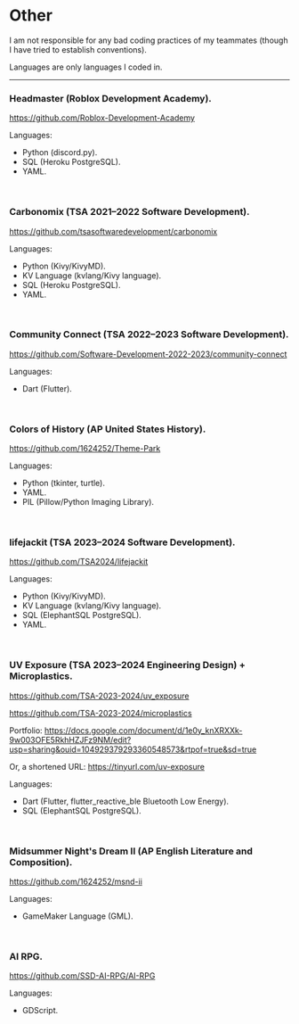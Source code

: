 # Other

I am not responsible for any bad coding practices of my teammates (though I have tried to establish conventions).

Languages are only languages I coded in.

---

### Headmaster (Roblox Development Academy).
https://github.com/Roblox-Development-Academy

Languages:
* Python (discord.py).
* SQL (Heroku PostgreSQL).
* YAML.

<br>

### Carbonomix (TSA 2021–2022 Software Development).
https://github.com/tsasoftwaredevelopment/carbonomix

Languages:
* Python (Kivy/KivyMD).
* KV Language (kvlang/Kivy language).
* SQL (Heroku PostgreSQL).
* YAML.

<br>

### Community Connect (TSA 2022–2023 Software Development).
https://github.com/Software-Development-2022-2023/community-connect

Languages:
* Dart (Flutter).

<br>

### Colors of History (AP United States History).
https://github.com/1624252/Theme-Park

Languages:
* Python (tkinter, turtle).
* YAML.
* PIL (Pillow/Python Imaging Library).

<br>

### lifejackit (TSA 2023–2024 Software Development).
https://github.com/TSA2024/lifejackit

Languages:
* Python (Kivy/KivyMD).
* KV Language (kvlang/Kivy language).
* SQL (ElephantSQL PostgreSQL).
* YAML.

<br>

### UV Exposure (TSA 2023–2024 Engineering Design) + Microplastics.
https://github.com/TSA-2023-2024/uv_exposure

https://github.com/TSA-2023-2024/microplastics

Portfolio: https://docs.google.com/document/d/1e0y_knXRXXk-9w003OFE5RkhHZJFz9NM/edit?usp=sharing&ouid=104929379293360548573&rtpof=true&sd=true

Or, a shortened URL: https://tinyurl.com/uv-exposure

Languages:
* Dart (Flutter, flutter_reactive_ble Bluetooth Low Energy).
* SQL (ElephantSQL PostgreSQL).

<br>

### Midsummer Night's Dream II (AP English Literature and Composition).
https://github.com/1624252/msnd-ii

Languages:
* GameMaker Language (GML).

<br>

### AI RPG.
https://github.com/SSD-AI-RPG/AI-RPG

Languages:
* GDScript.
